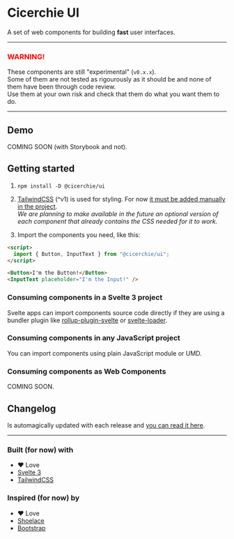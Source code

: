 # Cicerchie UI

A set of web components for building **fast** user interfaces.

---

### <span style="color:red">WARNING!</span>

These components are still "experimental" (`v0.x.x`).<br>
Some of them are not tested as rigourously as it should be and none of them have been through code review.<br>
Use them at your own risk and check that them do what you want them to do.

---

## Demo

COMING SOON (with Storybook and not).

## Getting started

1. `npm install -D @cicerchie/ui`

1. [TailwindCSS](https://tailwindcss.com) (^v1) is used for styling. For now [it must be added manually in the project](https://tailwindcss.com/docs/installation).<br>_We are planning to make available in the future an optional version of each component that already contains the CSS needed for it to work._

1. Import the components you need, like this:

```html
<script>
  import { Button, InputText } from "@cicerchie/ui";
</script>

<Button>I'm the Button!</Button>
<InputText placeholder="I'm the Input!" />
```

### Consuming components in a **Svelte 3 project**

Svelte apps can import components source code directly if they are using a bundler plugin like [rollup-plugin-svelte](https://github.com/sveltejs/rollup-plugin-svelte) or [svelte-loader](https://github.com/sveltejs/svelte-loader).

### Consuming components in **any JavaScript project**

You can import components using plain JavaScript module or UMD.

### Consuming components as **Web Components**

COMING SOON.

## Changelog

Is automagically updated with each release and [you can read it here](https://github.com/cicerchie/ui/blob/master/CHANGELOG.md).

---

### Built (for now) with

- ♥ Love
- [Svelte 3](https://svelte.dev)
- [TailwindCSS](https://tailwindcss.com)

### Inspired (for now) by

- ♥ Love
- [Shoelace](https://shoelace.style)
- [Bootstrap](https://getbootstrap.com)